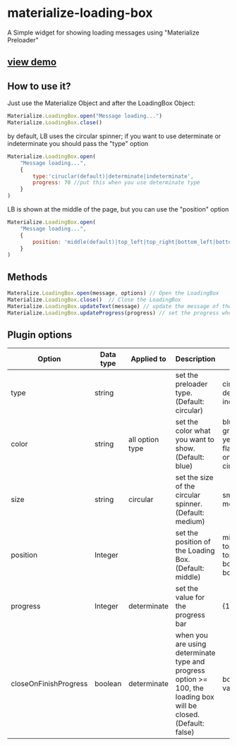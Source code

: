 # materialize-loading-box
A Simple widget for showing loading messages using "Materialize Preloader"

## [view demo](https://potter777.github.io/materialize-loading-box/)

## How to use it?

Just use the Materialize Object and after the LoadingBox Object:

```javascript
Materialize.LoadingBox.open("Message loading...")
Materialize.LoadingBox.close()
```

by default, LB uses the circular spinner; if you want to use determinate or indeterminate you should pass the "type" option

```javascript
Materialize.LoadingBox.open(
    "Message loading...",
    {
        type:'ciruclar(default)|determinate|indeterminate', 
        progress: 70 //put this when you use determinate type
    }
)
```

LB is shown at the middle of the page, but you can use the "position" option

```javascript
Materialize.LoadingBox.open(
    "Message loading...", 
    {
        position: 'middle(default)|top_left|top_right|bottom_left|bottom_right'
    }
)
```

## Methods 

```javascript
Materalize.LoadingBox.open(message, options) // Open the LoadingBox
Materialize.LoadingBox.close()  // Close the LoadingBox
Materialize.LoadingBox.updateText(message) // update the message of the LB, useful when you are doing many process and you want to report what is happening
Materialize.LoadingBox.updateProgress(progress) // set the progress when your're using determinate type, if you are using the closeOnFinishProgress option, the LoadingBox will be closed.
```




## Plugin options

|   Option  | Data type |   Applied to      | Description | values  |
| --------- | --------- | ---------------   | ----------- | ------- |   
| type      | string    |                   | set the preloader type. (Default: circular)               | circular, determinate, indeterminate|
| color     | string    | all option type   | set the color what you want to show. (Default: blue)      | blue, red, green, yellow, flashing (this only for circular type)  |
| size      | string    | circular          | set the size of the circular spinner. (Default: medium)   | small, medium, big| 
| position  | Integer   |                   | set the position of the Loading Box. (Default: middle)    | middle, top_left, top_rght, bottom_left, bottom_right |
| progress  | Integer   | determinate       | set the value for the progress bar    | {1..100}  |
| closeOnFinishProgress | boolean           | determinate |when you are using determinate type and progress option >= 100, the loading box will be closed. (Default: false)    | boolean values | 


